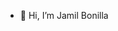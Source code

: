 - 👋 Hi, I’m Jamil Bonilla


<!---
1Keyarga/1Keyarga is a ✨ special ✨ repository because its `README.md` (this file) appears on your GitHub profile.
You can click the Preview link to take a look at your changes.
--->
